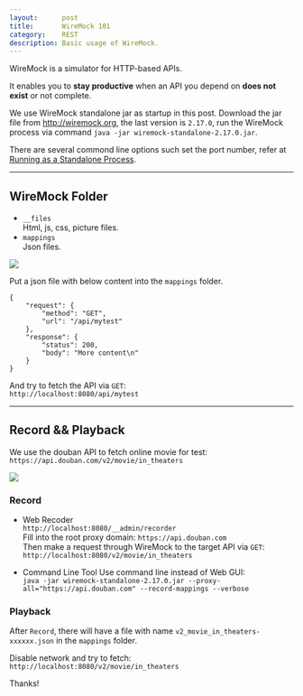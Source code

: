 ```yaml
---
layout:      post
title:       WireMock 101
category:    REST
description: Basic usage of WireMock.
---
```


WireMock is a simulator for HTTP-based APIs.  

It enables you to **stay productive** when an API you depend on **does not exist** or not complete.  

We use WireMock standalone jar as startup in this post. Download the jar file from http://wiremock.org, the last version is `2.17.0`, run the WireMock process via command `java -jar wiremock-standalone-2.17.0.jar`.  

There are several commond line options such set the port number, refer at [Running as a Standalone Process](http://wiremock.org/docs/running-standalone/).  

----------

## WireMock Folder ##

- `__files`  
  Html, js, css, picture files.
- `mappings`  
  Json files.

[![]({{site.baseurl}}/assets/img/wiremock-directory.png)]({{site.baseurl}}/assets/img/wiremock-directory.png)  

Put a json file with below content into the `mappings` folder.  
```
{
    "request": {
        "method": "GET",
        "url": "/api/mytest"
    },
    "response": {
        "status": 200,
        "body": "More content\n"
    }
}
```
And try to fetch the API via `GET`:  
`http://localhost:8080/api/mytest`

----------

## Record && Playback ##

We use the douban API to fetch online movie for test:  
`https://api.douban.com/v2/movie/in_theaters`

[![]({{site.baseurl}}/assets/img/wiremock-proxy.png)]({{site.baseurl}}/assets/img/wiremock-proxy.png)  

### Record ###

- Web Recoder  
  `http://localhost:8080/__admin/recorder`  
  Fill into the root proxy domain: `https://api.douban.com`  
  Then make a request through WireMock to the target API via `GET`:  
  `http://localhost:8080/v2/movie/in_theaters`  

- Command Line Tool
  Use command line instead of Web GUI:  
  `java -jar wiremock-standalone-2.17.0.jar --proxy-all="https://api.douban.com" --record-mappings --verbose`
  
### Playback ###

After `Record`, there will have a file with name `v2_movie_in_theaters-xxxxxx.json` in the `mappings` folder.  

Disable network and try to fetch:  
`http://localhost:8080/v2/movie/in_theaters`  

Thanks!